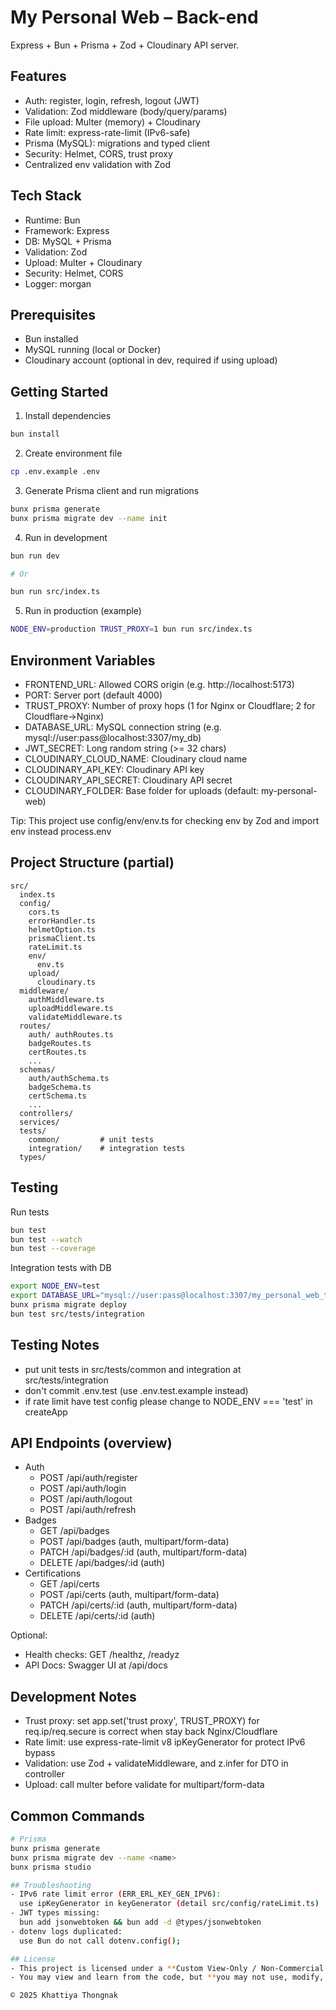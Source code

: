 # My Personal Web – Back-end

Express + Bun + Prisma + Zod + Cloudinary API server.

## Features
- Auth: register, login, refresh, logout (JWT)
- Validation: Zod middleware (body/query/params)
- File upload: Multer (memory) + Cloudinary
- Rate limit: express-rate-limit (IPv6-safe)
- Prisma (MySQL): migrations and typed client
- Security: Helmet, CORS, trust proxy
- Centralized env validation with Zod

## Tech Stack
- Runtime: Bun
- Framework: Express
- DB: MySQL + Prisma
- Validation: Zod
- Upload: Multer + Cloudinary
- Security: Helmet, CORS
- Logger: morgan

## Prerequisites
- Bun installed
- MySQL running (local or Docker)
- Cloudinary account (optional in dev, required if using upload)

## Getting Started
1) Install dependencies
```bash
bun install
```

2) Create environment file
```bash
cp .env.example .env
```

3) Generate Prisma client and run migrations
```bash
bunx prisma generate
bunx prisma migrate dev --name init
```

4) Run in development
```bash
bun run dev

# Or

bun run src/index.ts
```

5) Run in production (example)
```bash
NODE_ENV=production TRUST_PROXY=1 bun run src/index.ts
```

## Environment Variables
- FRONTEND_URL: Allowed CORS origin (e.g. http://localhost:5173)
- PORT: Server port (default 4000)
- TRUST_PROXY: Number of proxy hops (1 for Nginx or Cloudflare; 2 for Cloudflare→Nginx)
- DATABASE_URL: MySQL connection string (e.g. mysql://user:pass@localhost:3307/my_db)
- JWT_SECRET: Long random string (>= 32 chars)
- CLOUDINARY_CLOUD_NAME: Cloudinary cloud name
- CLOUDINARY_API_KEY: Cloudinary API key
- CLOUDINARY_API_SECRET: Cloudinary API secret
- CLOUDINARY_FOLDER: Base folder for uploads (default: my-personal-web)

Tip: This project use config/env/env.ts for checking env by Zod and import env instead process.env

## Project Structure (partial)
```
src/
  index.ts
  config/
    cors.ts
    errorHandler.ts
    helmetOption.ts
    prismaClient.ts
    rateLimit.ts
    env/
      env.ts
    upload/
      cloudinary.ts
  middleware/
    authMiddleware.ts
    uploadMiddleware.ts
    validateMiddleware.ts
  routes/
    auth/ authRoutes.ts
    badgeRoutes.ts
    certRoutes.ts
    ...
  schemas/
    auth/authSchema.ts
    badgeSchema.ts
    certSchema.ts
    ...
  controllers/
  services/
  tests/
    common/         # unit tests
    integration/    # integration tests
  types/
```
## Testing
  Run tests
  ```bash
  bun test
  bun test --watch
  bun test --coverage
  ```

  Integration tests with DB
  ```bash
  export NODE_ENV=test
  export DATABASE_URL="mysql://user:pass@localhost:3307/my_personal_web_test"
  bunx prisma migrate deploy
  bun test src/tests/integration
  ```

## Testing Notes
- put unit tests in src/tests/common and integration at src/tests/integration
- don't commit .env.test (use .env.test.example instead)
- if rate limit have test config please change to NODE_ENV === 'test' in createApp

## API Endpoints (overview)
- Auth
  - POST /api/auth/register
  - POST /api/auth/login
  - POST /api/auth/logout
  - POST /api/auth/refresh
- Badges
  - GET /api/badges
  - POST /api/badges (auth, multipart/form-data)
  - PATCH /api/badges/:id (auth, multipart/form-data)
  - DELETE /api/badges/:id (auth)
- Certifications
  - GET /api/certs
  - POST /api/certs (auth, multipart/form-data)
  - PATCH /api/certs/:id (auth, multipart/form-data)
  - DELETE /api/certs/:id (auth)

Optional:
- Health checks: GET /healthz, /readyz
- API Docs: Swagger UI at /api/docs 

## Development Notes
- Trust proxy: set app.set('trust proxy', TRUST_PROXY) for req.ip/req.secure is correct when stay back Nginx/Cloudflare
- Rate limit: use express-rate-limit v8 ipKeyGenerator for protect IPv6 bypass
- Validation: use Zod + validateMiddleware, and z.infer for DTO in controller
- Upload: call multer before validate for multipart/form-data

## Common Commands
```bash
# Prisma
bunx prisma generate
bunx prisma migrate dev --name <name>
bunx prisma studio

## Troubleshooting
- IPv6 rate limit error (ERR_ERL_KEY_GEN_IPV6):
  use ipKeyGenerator in keyGenerator (detail src/config/rateLimit.ts)
- JWT types missing:
  bun add jsonwebtoken && bun add -d @types/jsonwebtoken
- dotenv logs duplicated:
  use Bun do not call dotenv.config();

## License
- This project is licensed under a **Custom View-Only / Non-Commercial License**.  
- You may view and learn from the code, but **you may not use, modify, or distribute it** for commercial purposes without permission.

© 2025 Khattiya Thongnak
